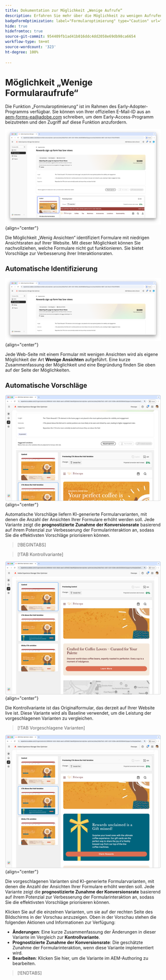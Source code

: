 ```yaml
---
title: Dokumentation zur Möglichkeit „Wenige Aufrufe“
description: Erfahren Sie mehr über die Möglichkeit zu wenigen Aufrufen und darüber, wie Sie sie zur Verbesserung der Formularinteraktion auf Ihrer Website verwenden können.
badgeFormOptimization: label="Formularoptimierung" type="Caution" url="../../opportunity-types/form-optimization.md" tooltip="Formularoptimierung"
hide: true
hidefromtoc: true
source-git-commit: 954409fb1ad41b016ddc4dd2058e69db98ca6654
workflow-type: tm+mt
source-wordcount: '323'
ht-degree: 100%

---
```



# Möglichkeit „Wenige Formularaufrufe“

<span class="preview"> Die Funktion „Formularoptimierung“ ist im Rahmen des Early-Adopter-Programms verfügbar. Sie können von Ihrer offiziellen E-Mail-ID aus an aem-forms-ea@adobe.com schreiben, um dem Early-Access-Programm beizutreten und den Zugriff auf diese Funktion anzufordern. </span>

![Möglichkeit „Wenig Ansichten“](./assets/low-views/hero.png){align="center"}

Die Möglichkeit „Wenig Ansichten“ identifiziert Formulare mit niedrigen Ansichtsraten auf Ihrer Website. Mit dieser Möglichkeit können Sie nachvollziehen, welche Formulare nicht gut funktionieren. Sie bietet Vorschläge zur Verbesserung ihrer Interaktionsraten.

## Automatische Identifizierung

![Automatisches Identifizieren von wenig Ansichten](./assets/low-views/auto-identify.png){align="center"}

Jede Web-Seite mit einem Formular mit wenigen Ansichten wird als eigene Möglichkeit der Art **Wenige Ansichten** aufgeführt. Eine kurze Zusammenfassung der Möglichkeit und eine Begründung finden Sie oben auf der Seite der Möglichkeiten.

## Automatische Vorschläge

![Automatische Vorschläge bei wenig Ansichten](./assets/low-views/auto-suggest.png){align="center"}

Automatische Vorschläge liefern KI-generierte Formularvarianten, mit denen die Anzahl der Ansichten Ihrer Formulare erhöht werden soll. Jede Variante zeigt die **prognostizierte Zunahme der Konversionsrate** basierend auf ihrem Potenzial zur Verbesserung der Formularinteraktion an, sodass Sie die effektivsten Vorschläge priorisieren können.

>[!BEGINTABS]

>[!TAB Kontrollvariante]

![Kontrollvarianten](./assets/low-views/control-variation.png){align="center"}

Die Kontrollvariante ist das Originalformular, das derzeit auf Ihrer Website live ist. Diese Variante wird als Baseline verwendet, um die Leistung der vorgeschlagenen Varianten zu vergleichen.

>[!TAB Vorgeschlagene Varianten]

![Vorgeschlagene Varianten](./assets/low-views/suggested-variations.png){align="center"}

Die vorgeschlagenen Varianten sind KI-generierte Formularvarianten, mit denen die Anzahl der Ansichten Ihrer Formulare erhöht werden soll. Jede Variante zeigt die **prognostizierte Zunahme der Konversionsrate** basierend auf ihrem Potenzial zur Verbesserung der Formularinteraktion an, sodass Sie die effektivsten Vorschläge priorisieren können.

Klicken Sie auf die einzelnen Varianten, um sie auf der rechten Seite des Bildschirms in der Vorschau anzuzeigen. Oben in der Vorschau stehen die folgenden Aktionen und Informationen zur Verfügung:

* **Änderungen**: Eine kurze Zusammenfassung der Änderungen in dieser Variante im Vergleich zur **Kontrollvariante**.
* **Prognostizierte Zunahme der Konversionsrate**: Die geschätzte Zunahme der Formularinteraktion, wenn diese Variante implementiert wird.
* **Bearbeiten**: Klicken Sie hier, um die Variante im AEM-Authoring zu bearbeiten.

>[!ENDTABS]

<!-- 

## Auto-optimize

[!BADGE Ultimate]{type=Positive tooltip="Ultimate"}

![Auto-optimize low views](./assets/low-views/auto-optimize.png){align="center"}

Sites Optimizer Ultimate adds the ability to deploy auto-optimization for the issues found by the low views opportunity.

>[!BEGINTABS]

>[!TAB Test multiple]


>[!TAB Publish selected]

{{auto-optimize-deploy-optimization-slack}}

>[!TAB Request approval]

{{auto-optimize-request-approval}}

>[!ENDTABS]

-->


